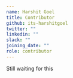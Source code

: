 ```yaml
---
name: Harshit Goel
title: Contributor
github: its-harshitgoel
twitter: ""
linkedin: ""
slack: ""
joining_date: ""
role: contributor
---
```


Still waiting for this
